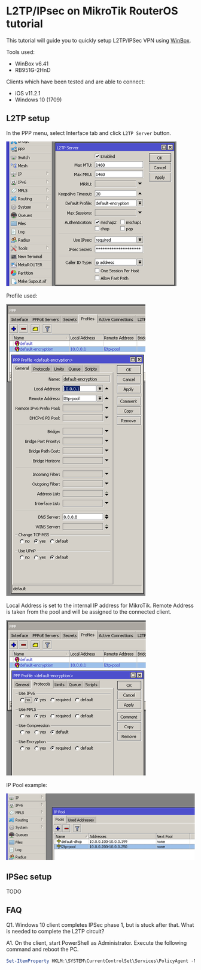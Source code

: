 # L2TP/IPsec on MikroTik RouterOS tutorial

This tutorial will guide you to quickly setup L2TP/IPSec VPN using  [WinBox](https://www.mikrotik.com/download).

Tools used:
* WinBox v6.41
* RB951G-2HnD

Clients which have been tested and are able to connect:
* iOS v11.2.1
* Windows 10 (1709)

## L2TP setup

In the PPP menu, select Interface tab and click `L2TP Server` button.

![L2TP Server](l2tp-server.png)

Profile used:

![PPP Profile - General tab](ppp-profile_general.png)

Local Address is set to the internal IP address for MikroTik.
Remote Address is taken from the pool and will be assigned to the connected client.

![PPP Profile - Protocols tab](ppp-profile_protocols.png)

IP Pool example:

![IP Pool](ip-pool.png)

## IPSec setup

TODO

## FAQ

Q1. Windows 10 client completes IPSec phase 1, but is stuck after that. What is needed to complete the L2TP circuit?

A1. On the client, start PowerShell as Administrator. Execute the following command and reboot the PC.

```PowerShell
Set-ItemProperty HKLM:\SYSTEM\CurrentControlSet\Services\PolicyAgent -Name AssumeUDPEncapsulationContextOnSendRule -Value 2 -Type DWord
```
